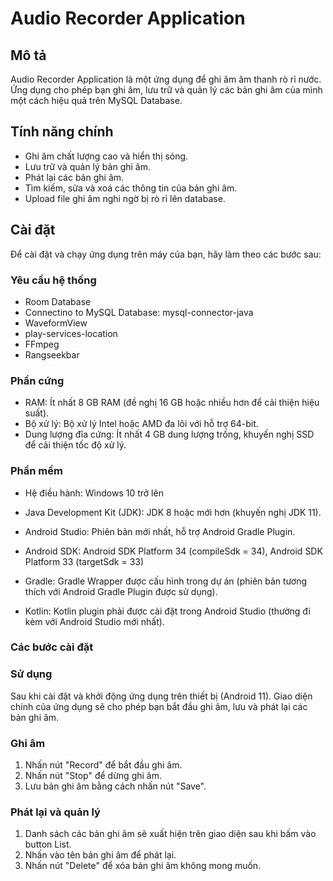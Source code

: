 # Audio Recorder Application

## Mô tả

Audio Recorder Application là một ứng dụng để ghi âm âm thanh rò rỉ nước. Ứng dụng cho phép bạn ghi âm, lưu trữ và quản lý các bản ghi âm của mình một cách hiệu quả trên MySQL Database.

## Tính năng chính

- Ghi âm chất lượng cao và hiển thị sóng.
- Lưu trữ và quản lý bản ghi âm.
- Phát lại các bản ghi âm.
- Tìm kiếm, sửa và xoá các thông tin của bản ghi âm.
- Upload file ghi âm nghi ngờ bị rò rỉ lên database.

## Cài đặt

Để cài đặt và chạy ứng dụng trên máy của bạn, hãy làm theo các bước sau:

### Yêu cầu hệ thống

- Room Database
- Connectino to MySQL Database: mysql-connector-java
- WaveformView
- play-services-location
- FFmpeg
- Rangseekbar

### Phần cứng
- RAM: Ít nhất 8 GB RAM (đề nghị 16 GB hoặc nhiều hơn để cải thiện hiệu suất).
- Bộ xử lý: Bộ xử lý Intel hoặc AMD đa lõi với hỗ trợ 64-bit.
- Dung lượng đĩa cứng: Ít nhất 4 GB dung lượng trống, khuyến nghị SSD để cải thiện tốc độ xử lý.

### Phần mềm

- Hệ điều hành: Windows 10 trở lên

- Java Development Kit (JDK): JDK 8 hoặc mới hơn (khuyến nghị JDK 11).

- Android Studio: Phiên bản mới nhất, hỗ trợ Android Gradle Plugin.

- Android SDK: Android SDK Platform 34 (compileSdk = 34), Android SDK Platform 33 (targetSdk = 33)

- Gradle: Gradle Wrapper được cấu hình trong dự án (phiên bản tương thích với Android Gradle Plugin được sử dụng).

- Kotlin: Kotlin plugin phải được cài đặt trong Android Studio (thường đi kèm với Android Studio mới nhất).

### Các bước cài đặt


### Sử dụng 

Sau khi cài đặt và khởi động ứng dụng trên thiết bị (Android 11). Giao diện chính của ứng dụng sẽ cho phép bạn bắt đầu ghi âm, lưu và phát lại các bản ghi âm.

### Ghi âm

1. Nhấn nút "Record" để bắt đầu ghi âm.
2. Nhấn nút "Stop" để dừng ghi âm.
3. Lưu bản ghi âm bằng cách nhấn nút "Save".

### Phát lại và quản lý

1. Danh sách các bản ghi âm sẽ xuất hiện trên giao diện sau khi bấm vào button List.
2. Nhấn vào tên bản ghi âm để phát lại.
3. Nhấn nút "Delete" để xóa bản ghi âm không mong muốn.
 

